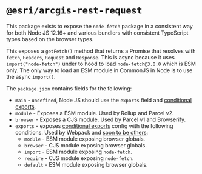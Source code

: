 # `@esri/arcgis-rest-request`

This package exists to expose the `node-fetch` package in a consistent way for both Node JS 12.16+ and various bundlers with consistent TypeScript types based on the browser types.

This exposes a `getFetch()` method that returns a Promise that resolves with `fetch`, `Headers`, `Request` and `Response`. This is async because it uses `import("node-fetch")` under to hood to load `node-fetch@3.0.0` which is ESM only. The only way to load an ESM module in CommonJS in Node is to use the async `import()`.

The `package.json` contains fields for the following:

- `main` - `undefined`, Node JS should use the `exports` field and [conditional exports](https://nodejs.org/api/packages.html#packages_conditional_exports).
- `module` - Exposes a ESM module. Used by Rollup and Parcel v2.
- `browser` - Exposes a CJS module. Used by Parcel v1 and Browserify.
- `exports` - exposes [conditional exports](https://nodejs.org/api/packages.html#packages_conditional_exports) config with the following conditions. Used by Webpack and [soon to be others](https://github.com/parcel-bundler/parcel/issues/4155#issuecomment-756457121):
  - `module` - ESM module exposing browser globals.
  - `browser` - CJS module exposing browser globals.
  - `import` - ESM module exposing `node-fetch`.
  - `require` - CJS module exposing `node-fetch`.
  - `default` - ESM module exposing browser globals.
